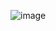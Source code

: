 ![image](https://github.com/rolando1803/bigdata/assets/55965131/64969ed1-2776-418e-8899-c3b8a38605ac)
